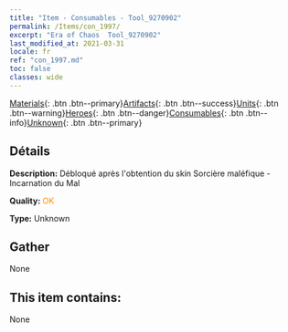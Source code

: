 ```yaml
---
title: "Item - Consumables - Tool_9270902"
permalink: /Items/con_1997/
excerpt: "Era of Chaos  Tool_9270902"
last_modified_at: 2021-03-31
locale: fr
ref: "con_1997.md"
toc: false
classes: wide
---
```

 [Materials](/fr/Items/){: .btn .btn--primary}[Artifacts](/fr/Items/Artifacts/){: .btn .btn--success}[Units](/fr/Items/Units/){: .btn .btn--warning}[Heroes](/fr/Items/Heroes/){: .btn .btn--danger}[Consumables](/fr/Items/Consumables/){: .btn .btn--info}[Unknown](/fr/Items/Unknown/){: .btn .btn--primary}

## Détails
 **Description:** Débloqué après l'obtention du skin Sorcière maléfique - Incarnation du Mal

 **Quality:** <span style="color: #FF8C00">OK</span>

 **Type:** Unknown

## Gather

  None

## This item contains:

  None


